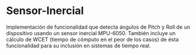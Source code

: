 # Sensor-Inercial
Implementación de funcionalidad que detecta ángulos de Pitch y Roll de un dispositivo usando un sensor inercial MPU-6050. También incluye un cálculo de WCET (tiempo de cómputo en el peor de los casos) de ésta funcionalidad para su inclusión en sistemas de tiempo real.

